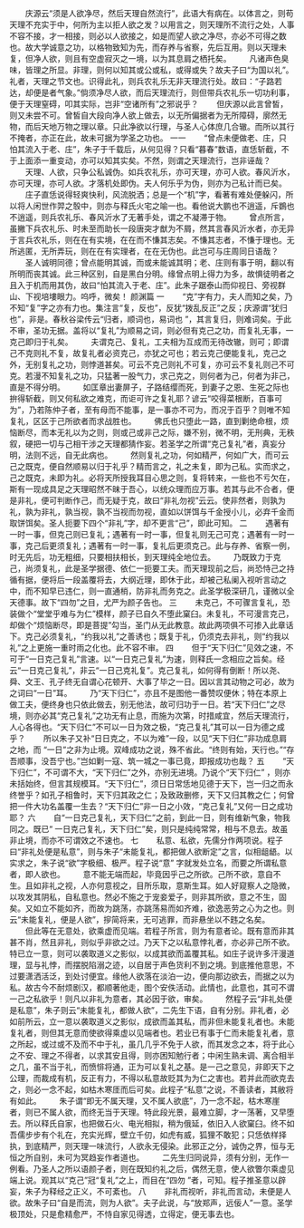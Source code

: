 <!-- { "loadSidebar": true } -->
　　庆源云“须是人欲净尽，然后天理自然流行”，此语大有病在。以体言之，则苟天理不充实于中，何所为主以拒人欲之发？以用言之，则天理所不流行之处，人事不容不接，才一相接，则必以人欲接之，如是而望人欲之净尽，亦必不可得之数也。故大学诚意之功，以格物致知为先，而存养与省察，先后互用。则以天理未复，但净人欲，则且有空虚寂灭之一境，以为其息肩之栖托矣。 
　　凡诸声色臭味，皆理之所显。非理，则何以知其或公或私，或得或失？故夫子曰“为国以礼”。礼者，天理之节文也。识得此礼，则兵农礼乐无非天理流行处。故曰：“子路若达，却便是者气象。”倘须净尽人欲，而后天理流行，则但带兵农礼乐一切功利事，便于天理窒碍，叩其实际，岂非“空诸所有”之邪说乎？ 
　　但庆源以此言曾皙，则又未尝不可。曾皙自大段向净人欲上做去，以无所偏据者为无所障碍，廓然无物，而后天地万物之理以章。只此净欲以行理，与圣人心体庶几合辙。而所以其行不掩者，亦正在此，故未可据为学圣之功也。 
一一
　　“曾点未便做老、庄，只怕其流入于老、庄”，朱子于千载后，从何见得？只看“暮春”数语，直恁斩截，不于上面添一重变动，亦可以知其实矣。不然，则谓之天理流行，岂非诬哉？ 
　　天理、人欲，只争公私诚伪。如兵农礼乐，亦可天理，亦可人欲。春风沂水，亦可天理，亦可人欲。才落机处即伪。夫人何乐乎为伪，则亦为己私计而已矣。 
　　庄子直恁说得轻爽快利，风流脱洒；总是一个“机”字，看著有难处便躲闪，所以将人闲世作羿之彀中，则亦与释氏火宅之喻一也。看他说大鹏也不逍遥，斥鷃也不逍遥，则兵农礼乐、春风沂水了无著手处，谓之不凝滞于物。 
　　曾点所言，虽撇下兵农礼乐、时未至而助长一段唐突才猷为不屑，然其言春风沂水者，亦无异于言兵农礼乐，则在在有实境，在在而不慊其志矣。不慊其志者，不慊于理也。无所逃匿，无所弄玩，则在在有实理者，在在无伪也。此岂可与庄周同日语哉？ 
　　圣人诚明同德；曾点能明其诚，而或未能诚其明；老、庄则有事于明，翻以有所明而丧其诚。此三种区别，自是黑白分明。缘曾点明上得力为多，故惧徒明者之且入于机而用其伪，故曰“怕其流入于老、庄”。此朱子踞泰山而仰视日、旁视群山、下视培塿眼力。呜呼，微矣！ 
颜渊篇
一 
　　“克”字有力，夫人而知之矣，乃不知“复”字之亦有力也。集注言“复，反也”，反犹“拨乱反正”之反；庆源谓“犹归也”，非是。春秋谷梁传云“归者，顺词也，易词也 ”，其言复归，则难词矣。于此不审，圣功无据。盖将以“复礼”为顺易之词，则必但有克己之功，而复礼无事，一克己即归于礼矣。 
　　夫谓克己、复礼，工夫相为互成而无待改辙，则可；即谓己不克则礼不复，故复礼者必资克己，亦犹之可也；若云克己便能复礼，克己之外，无别复礼之功，则悖道甚矣。可云不克己则礼不可复，亦可云不复礼则己不可克。若漫不知复礼之功，只猛著一股气力，求己克之，则何者为己，何者为非己，直是不得分明。 
　　如匡章出妻屏子，子路结缨而死，到妻子之恩、生死之际也拚得斩截，则又何私欲之难克，而讵可许之复礼耶？谚云“咬得菜根断，百事可为”，乃若陈仲子者，至有母而不能事，是一事亦不可为，而况于百乎？则唯不知复礼，区区于己所欲者而求战胜也。 
　　佛氏也只堕此一路，直到剿绝命根，烦恼断尽，而本无礼以为之则，则或己或非己之际，嫌不别，微不明，无刑典，无秩叙，硬把一切与己相干涉之天理都猜作妄。若圣学之所谓“克己复礼”者，真妄分明，法则不远，自无此病也。 
　　然则复礼之功，何如精严，何如广大，而可云己之既克，便自然顺易以归于礼乎？精而言之，礼之未复，即为己私。实而求之，己之既克，未即为礼。必将天所授我耳目心思之则，复将转来，一些也不亏欠在，斯有一现成具足之天理昭然不昧于吾心，以统众理而应万事。若其与此不合者，便是非礼，便可判断作己，而无疑于克，故曰“非礼勿视”云云。使非然者，则孰为礼，孰为非礼，孰当视，孰不当视而勿视，直如以饼饵与千金授小儿，必弃千金而取饼饵矣。圣人扼要下四个“非礼”字，却不更言“己”，即此可知。 
二
　　遇著有一时一事，但克己则已复礼；遇著有一时一事，但复礼则无己可克；遇著有一时一事，克己后更须复礼；遇著有一时一事，复礼后更须克己。此与存养、省察一例，时无先后，功无粗细，只要相扶相长，到天理纯全地位去。 
　　乃既致力于克己，尚须复礼，此是圣学据德、依仁一扼要工夫。而天理现前之后，尚恐恃己之持循有据，便将后一段盖覆将去，大纲近理，即休于此，却被己私阑入视听言动之中，而不知早已违仁，则一直通梢，防非礼而务克之。此圣学极深研几，谨微以全天德事。故下“四勿”之目，尤严为颜子告也。 
三
　　未克己，不可骤言复礼，恐装做个“堂堂乎难与为仁”模样，颜子已自久不堕此窠臼。未复礼，不可漫言克己，却做个“烦恼断尽，即是菩提”勾当，圣门从无此教意。故此两项俱不可掺入此章话下。克己必须复礼，“约我以礼”之善诱也；既复于礼，仍须克去非礼，则“约我以礼”之上更施一重时雨之化也。此不容不审。 
四
　　但于“天下归仁”见效之速，不可于“一日克己复礼”言速。以“一日克己复礼”为速，则释氏一念相应之旨矣。经云“一日克己复礼”，非云“一日己克礼复”。克己复礼，如何得有倒断！所以尧、舜、文王、孔子终无自谓心花顿开、大事了毕之一日。因以言其动物之可必，故为之词曰“一日”耳。 
　　乃“天下归仁”，亦且不是图他一番赞叹便休；特在本原上做工夫，便终身也只依此做去，别无他法，故可归功于一日。若“天下归仁”之尽境，则亦必其“克己复礼”之功无有止息，而施为次第，时措咸宜，然后天理流行，人心各得也。“天下归仁”不可以一日为效之极，“克己复礼”其可以一日为德之成乎？ 
　　所以朱子又补“日日克之，不以为难”一段，以见“天下归仁”非功成息肩之地，而 “一日”之非为止境。双峰成功之说，殊不省此。“终则有始，天行也。”“存吾顺事，没吾宁也。”岂如剿一寇、筑一城之一事已竟，即报成功也哉？ 
五
　　“天下归仁”，不可谓不大，“天下归仁”之外，亦别无进境。乃说个“天下归仁” ，则亦未括始终，但言其规模耳。“天下归仁”，须日日常恁地见德于天下，岂一归之而永终誉乎？如孔子相鲁时，天下归其政之仁；及致政删修，天下又归其教之仁；何曾把一件大功名盖覆一生去？“天下归仁”非一日之小效，“克己复礼”又何一日之成功耶？ 
六
　　自“一日克己复礼，天下归仁”之前，到此一日，则有维新气象，物我同之。既已“ 一日克己复礼，天下归仁”矣，则只是纯纯常常，相与不息去。故虽非止境，而亦不可谓效之不速也。 
七
　　私意、私欲，先儒分作两项说。程子曰“非礼处便是私意”，则与朱子“未能复礼，都把做人欲断定”之言，似相龃龉。以实求之，朱子说“欲”字极细、极严。程子说“意” 字就发处立名，而要之所谓私意者，即人欲也。 
　　意不能无端而起，毕竟因乎己之所欲。己所不欲，意自不生。且如非礼之视，人亦何意视之，目所乐取，意斯生耳。如人好窥察人之隐微，以攻发其阴私，自私意也。然必不施之于宠妾爱子，则非其所欲，意之不生，固矣。又如立不能如齐，而故为跳荡，亦跳荡易而如齐难，欲逸恶劳之心为之也。则云“未能复礼，便是人欲”，摉简将来，无可逃罪，而非悬坐以不韪之名矣。 
　　但此等在无意处，欲乘虚而见端。若程子所言，则为有意者论。既有意而非其甚不肖，然且非礼，则似乎非欲之过。乃天下之以私意悖礼者，亦必非己所不欲。特已立一意，则可以袭取道义之影似，以成其欲而盖覆其私。如庄子说许多汗漫道理，显与礼悖，而摆脱陷溺之迹，以自居于声色货利不到之境。到底推他意思，不过要潇洒活泛，到处讨便宜。缘他人欲落在淡泊一边，便向那边欲去，而据之以为私。故古今不耐烦剧汉，都顺著他走，图个安佚活动。此情也，此意也，其可不谓一己之私欲乎！则凡以非礼为意者，其必因于欲，审矣。 
　　然程子云“非礼处便是私意”，朱子则云“未能复礼，都做人欲”，二先生下语，自有分别。非礼者，必如前所云，立一意以袭取道义之影似，成欲而盖其私，而非但未能复礼者也。未能复礼者，则但其无意而使欲得乘虚以见端者也。若业已有事于仁而未能复礼者，意之所起，或过或不及而不中于礼，虽几几乎不免于人欲，而其发念之本，将于此心之不安、理之不得者，以求其安且得，则亦困知勉行者；中闲生熟未调、离合相半之几，虽不当于礼，而愤悱将通，正为可以复礼之基。是一己之意见，非即天下之公理，而裁成有机，反正有力，不得以私意故贬其为为仁之害也。若并此而欲克去之，则必一念不起，如枯木寒厓而后可矣。此程子“私意”之说，不善读者，其敝将有如此。 
　　朱子谓“即无不属天理，又不属人欲底”，乃一念不起，枯木寒崖者，则已不属人欲，而终无当于天理。特此段光景，最难立脚，才一荡著，又早堕去。所以释氏自家，也把做石火、电光相拟，稍为俄延，依旧入人欲窠臼。终不如吾儒步步有个礼在，充实光辉，壁立千仞，如虎有威，狐狸不敢犯；只恁依样择执，到底精严，则天理一味流行，人欲永无侵染。此邪正之分，诚伪之界，恒与无恒之所自别，未可为冥趋妄作者道也。 
　　二先生归同说异，须有分别，无作一例看。乃圣人之所以语颜子者，则在既知约礼之后，偶然无意，使人欲瞥尔乘虚见端上说。观其以“克己”冠“复礼”之上，而目在“四勿 ”者，可知。程子推圣意以辟妄，朱子为释经之正义，不可紊也。 
八
　　非礼而视听，非礼而言动，未便是人欲。故朱子曰“自是而流，则为人欲”。夫子此说，与“放郑声，远佞人”一意。圣学极顶处，只是愈精愈严，不恃自家见得透，立得定，便无事去也。 
